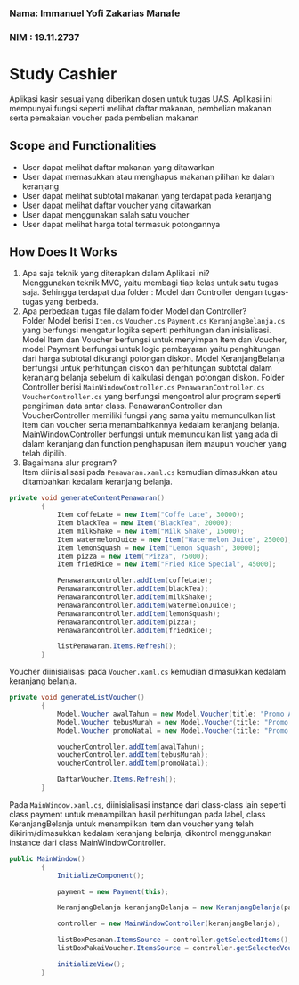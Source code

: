 ### Nama: Immanuel Yofi Zakarias Manafe
### NIM : 19.11.2737

# Study Cashier
Aplikasi kasir sesuai yang diberikan dosen untuk tugas UAS. Aplikasi ini mempunyai fungsi seperti melihat daftar makanan, pembelian makanan serta pemakaian voucher pada pembelian makanan
## Scope and Functionalities
- User dapat melihat daftar makanan yang ditawarkan
- User dapat memasukkan atau menghapus makanan pilihan ke dalam keranjang
- User dapat melihat subtotal makanan yang terdapat pada keranjang
- User dapat melihat daftar voucher yang ditawarkan
- User dapat menggunakan salah satu voucher
- User dapat melihat harga total termasuk potongannya
## How Does It Works
1. Apa saja teknik yang diterapkan dalam Aplikasi ini?<br>
Menggunakan teknik MVC, yaitu membagi tiap kelas untuk satu tugas saja. Sehingga terdapat dua folder : Model dan Controller dengan tugas-tugas yang berbeda.<br>
2. Apa perbedaan tugas file dalam folder Model dan Controller?<br>
Folder Model berisi `Item.cs` `Voucher.cs` `Payment.cs` `KeranjangBelanja.cs` yang berfungsi mengatur logika seperti perhitungan dan inisialisasi. Model Item dan Voucher berfungsi untuk menyimpan Item dan Voucher, model Payment berfungsi untuk logic pembayaran yaitu penghitungan dari harga subtotal dikurangi potongan diskon. Model KeranjangBelanja berfungsi untuk perhitungan diskon dan perhitungan subtotal dalam keranjang belanja sebelum di kalkulasi dengan potongan diskon. Folder Controller berisi `MainWindowController.cs` `PenawaranController.cs` `VoucherController.cs` yang berfungsi mengontrol alur program seperti pengiriman data antar class. PenawaranController dan VoucherController memiliki fungsi yang sama yaitu memunculkan list item dan voucher serta menambahkannya kedalam keranjang belanja. MainWindowController berfungsi untuk memunculkan list yang ada di dalam keranjang dan function penghapusan item maupun voucher yang telah dipilih.<br>
3. Bagaimana alur program?<br>
Item diinisialisasi pada `Penawaran.xaml.cs` kemudian dimasukkan atau ditambahkan kedalam keranjang belanja.
```csharp
private void generateContentPenawaran()
        {
            Item coffeLate = new Item("Coffe Late", 30000);
            Item blackTea = new Item("BlackTea", 20000);
            Item milkShake = new Item("Milk Shake", 15000);
            Item watermelonJuice = new Item("Watermelon Juice", 25000);
            Item lemonSquash = new Item("Lemon Squash", 30000);
            Item pizza = new Item("Pizza", 75000);
            Item friedRice = new Item("Fried Rice Special", 45000);

            Penawarancontroller.addItem(coffeLate);
            Penawarancontroller.addItem(blackTea);
            Penawarancontroller.addItem(milkShake);
            Penawarancontroller.addItem(watermelonJuice);
            Penawarancontroller.addItem(lemonSquash);
            Penawarancontroller.addItem(pizza);
            Penawarancontroller.addItem(friedRice);

            listPenawaran.Items.Refresh();
        }
```
Voucher diinisialisasi pada `Voucher.xaml.cs` kemudian dimasukkan kedalam keranjang belanja.
```csharp
private void generateListVoucher()
        {
            Model.Voucher awalTahun = new Model.Voucher(title: "Promo Awal Tahun Diskon 25%", discInPercent: 25);
            Model.Voucher tebusMurah = new Model.Voucher(title: "Promo Tebus Murah Diskon 30% atau max. 30.000", discInPercent: 30);
            Model.Voucher promoNatal = new Model.Voucher(title: "Promo Natal Potongan 10000", disc: 10000);

            voucherController.addItem(awalTahun);
            voucherController.addItem(tebusMurah);
            voucherController.addItem(promoNatal);

            DaftarVoucher.Items.Refresh();
        }
```
Pada `MainWindow.xaml.cs`, diinisialisasi instance dari class-class lain seperti class payment untuk menampilkan hasil perhitungan pada label, class KeranjangBelanja untuk menampilkan item dan voucher yang telah dikirim/dimasukkan kedalam keranjang belanja, dikontrol menggunakan instance dari class MainWindowController.
```csharp
public MainWindow()
        {
            InitializeComponent();

            payment = new Payment(this);

            KeranjangBelanja keranjangBelanja = new KeranjangBelanja(payment, this);

            controller = new MainWindowController(keranjangBelanja);

            listBoxPesanan.ItemsSource = controller.getSelectedItems();
            listBoxPakaiVoucher.ItemsSource = controller.getSelectedVouchers();

            initializeView();
        }

```
